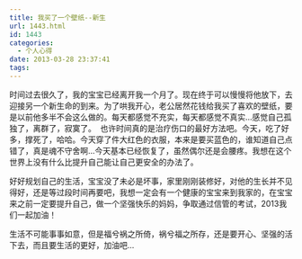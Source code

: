 ```yaml
---
title: 我买了一个壁纸--新生
url: 1443.html
id: 1443
categories:
  - 个人心得
date: 2013-03-28 23:37:41
tags:
---
```


时间过去很久了，我的宝宝已经离开我一个月了。现在终于可以慢慢将他放下，去迎接另一个新生命的到来。为了哄我开心，老公居然花钱给我买了喜欢的壁纸，要是以前他多半不会这么做的。每天都感觉不充实，每天都感觉不真实...感觉自己孤独了，离群了，寂寞了。  也许时间真的是治疗伤口的最好方法吧。今天，吃了好多，撑死了，哈哈。今天穿了件大红色的衣服，本来是要买蓝色的，谁知道自己点错了，真是魂不守舍啊...今天基本已经恢复了，虽然偶尔还是会腰疼。我想在这个世界上没有什么比提升自己能让自己更安全的办法了。  
  
好好规划自己的生活，宝宝没了未必是坏事，家里刚刚装修好，对他的生长并不见得好，还是等过段时间再要吧，我想一定会有一个健康的宝宝来到我家的，在宝宝来之前一定要提升自己，做一个坚强快乐的妈妈，争取通过信管的考试，2013我们一起加油！  
  
生活不可能事事如意，但是福兮祸之所倚，祸兮福之所存，还是要开心、坚强的活下去，而且要生活的更好，加油吧...